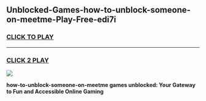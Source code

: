 
## Unblocked-Games-how-to-unblock-someone-on-meetme-Play-Free-edi7i
<h3>
<a href="https://premium76.site?title=how-to-unblock-someone-on-meetme&ref=20M">CLICK TO PLAY</a></h3>
<hr>

<h3>
<a href="https://premium76.site?title=how-to-unblock-someone-on-meetme&ref=20M">CLICK 2 PLAY</a>
  
</h3>

<a href="https://premium76.site?title=how-to-unblock-someone-on-meetme&ref=19M"><img src="https://clearcache.store/games.png"></a>


**how-to-unblock-someone-on-meetme games unblocked: Your Gateway to Fun and Accessible Online Gaming**
